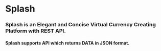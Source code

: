 # Splash

### Splash is an Elegant and Concise Virtual Currency Creating Platform with REST API.
#### Splash supports API which returns DATA in JSON format.

